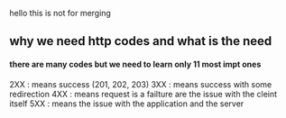 hello this is not for merging


## why we need http codes and what is the need


#### there are many codes but we need to learn only 11 most impt ones

2XX : means success (201, 202, 203)
3XX : means success with some redirection
4XX : means request is a failture are the issue with the cleint itself
5XX : means the issue with the application and the server 

